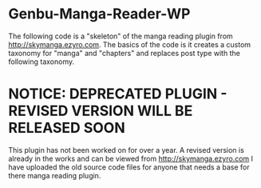 # Genbu-Manga-Reader-WP
 
The following code is a "skeleton" of the manga reading plugin from http://skymanga.ezyro.com. The basics of the code is it creates a custom taxonomy for "manga" and "chapters" and replaces post type with the following taxonomy.

# NOTICE: DEPRECATED PLUGIN - REVISED VERSION WILL BE RELEASED SOON

This plugin has not been worked on for over a year. A revised version is already in the works and can be viewed from http://skymanga.ezyro.com
I have uploaded the old source code files for anyone that needs a base for there manga reading plugin. 
